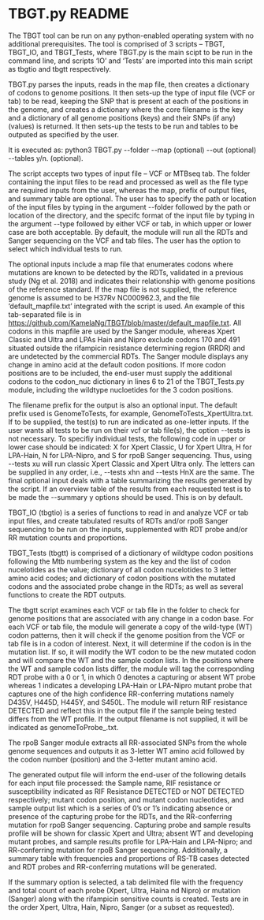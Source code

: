 # TBGT.py README

The TBGT tool can be run on any python-enabled operating system with no additional prerequisites. The tool is comprised of 3 scripts – TBGT, TBGT_IO, and TBGT_Tests, where TBGT.py is the main scipt to be run in the command line, and scripts ‘IO’ and ‘Tests’ are imported into this main script as tbgtio and tbgtt respectively.

TBGT.py parses the inputs, reads in the map file, then creates a dictionary of codons to genome positions. It then sets-up the type of input file (VCF or tab) to be read, keeping the SNP that is present at each of the positions in the genome, and creates a dictionary where the core filename is the key and a dictionary of all genome positions (keys) and their SNPs (if any) (values) is returned. It then sets-up the tests to be run and tables to be outputed as specified by the user.

It is executed as: python3 TBGT.py --folder <folderName> --map <codonMapFile> (optional) --out <outputFilename> (optional) --tables y/n. (optional).

The script accepts two types of input file – VCF or MTBseq tab. The folder containing the input files to be read and processed as well as the file type are required inputs from the user, whereas the map, prefix of output files, and summary table are optional. The user has to specify the path or location of the input files by typing in the argument --folder followed by the path or location of the directory, and the specifc format of the input file by typing in the argument --type followed by either VCF or tab, in which upper or lower case are both acceptable. By default, the module will run all the RDTs and Sanger sequencing on the VCF and tab files. The user has the option to select which individual tests to run. 

The optional inputs include a map file that enumerates codons where mutations are known to be detected by the RDTs, validated in a previous study (Ng et al. 2018) and indicates their relationship with genome positions of the reference standard. If the map file is not supplied, the reference genome is assumed to be H37Rv NC000962.3, and the file ‘default_mapfile.txt’ integrated with the script is used. An example of this tab-separated file is in https://github.com/KamelaNg/TBGT/blob/master/default_mapfile.txt. All codons in this mapfile are used by the Sanger module, whereas Xpert Classic and Ultra and LPAs Hain and Nipro exclude codons 170 and 491 situated outside the rifampicin resistance determining region (RRDR) and are undetected by the commercial RDTs. The Sanger module displays any change in amino acid at the default codon positions. If more codon positions are to be included, the end-user must supply the additional codons to the codon_nuc dictionary in lines 6 to 21 of the TBGT_Tests.py module, including the wildtype nucloetides for the 3 codon positions.

The filename prefix for the output is also an optional input. The default prefix used is GenomeToTests, for example, GenomeToTests_XpertUltra.txt. If to be supplied, the test(s) to run are indicated as one-letter inputs. If the user wants all tests to be run on their vcf or tab file(s), the option --tests is not necessary. To specifiy individual tests, the following code in upper or lower case should be indicated: X for Xpert Classic, U for Xpert Ultra, H for LPA-Hain, N for LPA-Nipro, and S for rpoB Sanger sequencing. Thus, using --tests xu will run classic Xpert Classic and Xpert Ultra only. The letters can be supplied in any order, i.e., --tests xhn and --tests HnX are the same. The final optional input deals with a table summarizing the results generated by the script. If an overview table of the results from each requested test is to be made the --summary y options should be used. This is on by default.

TBGT_IO (tbgtio) is a series of functions to read in and analyze VCF or tab input files, and create tabulated results of RDTs and/or rpoB Sanger sequencing to be run on the inputs, supplemented with RDT probe and/or RR mutation counts and proportions.

TBGT_Tests (tbgtt) is comprised of a dictionary of wildtype codon positions following the Mtb numbering system as the key and the list of codon nucelotides as the value; dictionary of all codon nucelotides to 3 letter amino acid codes; and dictionary of codon positions with the mutated codons and the associated probe change in the RDTs; as well as several functions to create the RDT outputs.

The tbgtt script examines each VCF or tab file in the folder to check for genome positions that are associated with any change in a codon base. For each VCF or tab file, the module will generate a copy of the wild-type (WT) codon patterns, then it will check if the genome position from the VCF or tab file is in a codon of interest. Next, it will determine if the codon is in the mutation list. If so, it will modify the WT codon to be the new mutated codon and will compare the WT and the sample codon lists. In the positions where the WT and sample codon lists differ, the module will tag the corresponding RDT probe with a 0 or 1, in which 0 denotes a capturing or absent WT probe whereas 1 indicates a developing LPA-Hain or LPA-Nipro mutant probe that captures one of the high confidence RR-conferring mutations namely D435V, H445D, H445Y, and S450L. The module will return RIF resistance DETECTED and reflect this in the output file if the sample being tested differs from the WT profile. If the output filename is not supplied, it will be indicated as genomeToProbe_<nameofRDT>.txt.

The rpoB Sanger module extracts all RR-associated SNPs from the whole genome sequences and outputs it as 3-letter WT amino acid followed by the codon number (position) and the 3-letter mutant amino acid.

The generated output file will inform the end-user of the following details for each input file processed: the Sample name, RIF resistance or susceptibility indicated as RIF Resistance DETECTED or NOT DETECTED respectively; mutant codon position, and mutant codon nucleotides, and sample output list which is a series of 0’s or 1’s indicating absence or presence of the capturing probe for the RDTs, and the RR-conferring mutation for rpoB Sanger sequencing. Capturing probe and sample results profile will be shown for classic Xpert and Ultra; absent WT and developing mutant probes, and sample results profile for LPA-Hain and LPA-Nipro; and RR-conferring mutation for rpoB Sanger sequencing. Additionally, a summary table with frequencies and proportions of RS-TB cases detected and RDT probes and RR-conferring mutations will be generated.

If the summary option is selected, a tab delimited file with the frequency and total count of each probe (Xpert, Ultra, Haina nd Nipro) or mutation (Sanger) along with the rifampicin sensitive counts is created. Tests are in the order Xpert, Ultra, Hain, Nipro, Sanger (or a subset as requested).
